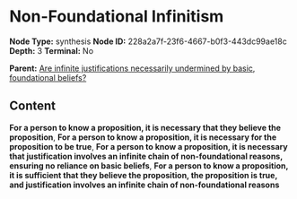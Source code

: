 # Non-Foundational Infinitism

**Node Type:** synthesis
**Node ID:** 228a2a7f-23f6-4667-b0f3-443dc99ae18c
**Depth:** 3
**Terminal:** No

**Parent:** [Are infinite justifications necessarily undermined by basic, foundational beliefs?](are-infinite-justifications-necessarily-undermined-by-basic-foundational-beliefs.md)

## Content

**For a person to know a proposition, it is necessary that they believe the proposition**, **For a person to know a proposition, it is necessary for the proposition to be true**, **For a person to know a proposition, it is necessary that justification involves an infinite chain of non-foundational reasons, ensuring no reliance on basic beliefs**, **For a person to know a proposition, it is sufficient that they believe the proposition, the proposition is true, and justification involves an infinite chain of non-foundational reasons**
